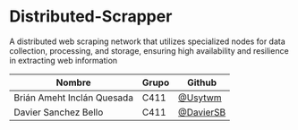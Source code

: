 # Distributed-Scrapper
A distributed web scraping network that utilizes specialized nodes for data collection, processing, and storage, ensuring high availability and resilience in extracting web information

| Nombre                     | Grupo | Github                                       |
| -------------------------- | ----- | -------------------------------------------- |
| Brián Ameht Inclán Quesada | C411  | [@Usytwm](https://github.com/Usytwm)         |
| Davier Sanchez Bello       | C411  | [@DavierSB](https://github.com/DavierSB)     |

